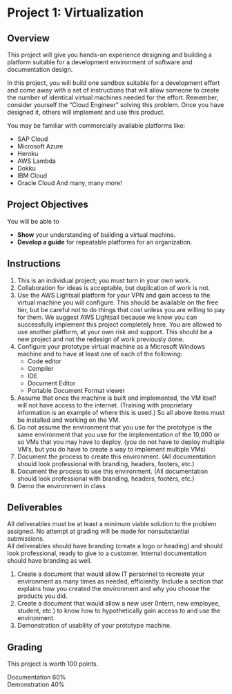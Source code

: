 # Project 1: Virtualization
## Overview
This project will give you hands-on experience designing and building a platform suitable for a development environment of software and documentation design.

In this project, you will build one sandbox suitable for a development effort and come away with a set of instructions that will allow someone to create the number of identical virtual machines needed for the effort.
Remember, consider yourself the “Cloud Engineer” solving this problem.
Once you have designed it, others will implement and use this product.

You may be familiar with commercially available platforms like:
- SAP Cloud
- Microsoft Azure
- Heroku
- AWS Lambda
- Dokku
- IBM Cloud
- Oracle Cloud
And many, many more!

## Project Objectives
You will be able to
- **Show** your understanding of building a virtual machine.
- **Develop a guide** for repeatable platforms for an organization.

## Instructions
1. This is an individual project; you must turn in your own work.
2. Collaboration for ideas is acceptable, but duplication of work is not.
3. Use the AWS Lightsail platform for your VPN and gain access to the virtual machine you will configure. This should be available on the free tier, but be careful not to do things that cost unless you are willing to pay for them. We suggest AWS Lightsail because we know you can
successfully implement this project completely here. You are allowed to use another platform, at your own risk and support. This should be a new project and not the redesign of work previously done.
4. Configure your prototype virtual machine as a Microsoft Windows machine and to have at least one of each of the following:
   - Code editor
   - Compiler
   - IDE
   - Document Editor
   - Portable Document Format viewer
5. Assume that once the machine is built and implemented, the VM itself will not have access to the internet. (Training with proprietary information is an example of where this is used.) So all above items must be installed and working on the VM.
6. Do not assume the environment that you use for the prototype is the same environment that you use for the implementation of the 10,000 or so VMs that you may have to deploy. (you do not have to deploy multiple VM’s, but you do have to create a way to implement multiple
VMs)
7. Document the process to create this environment. (All documentation should look professional with branding, headers, footers, etc.)
8. Document the process to use this environment. (All documentation should look professional with branding, headers, footers, etc.)
9. Demo the environment in class

## Deliverables
All deliverables must be at least a minimum viable solution to the problem assigned. No attempt at grading will be made for nonsubstantial submissions.  
All deliverables should have branding (create a logo or heading) and should look professional, ready to give to a customer. Internal documentation should have branding as well.
1. Create a document that would allow IT personnel to recreate your environment as many times as needed, efficiently. Include a section that explains how you created the environment and why you choose the products you did.
2. Create a document that would allow a new user (Intern, new employee, student, etc.) to know how to hypothetically gain access to and use the environment.
3. Demonstration of usability of your prototype machine.

## Grading
This project is worth 100 points.

Documentation 60%  
Demonstration 40%  